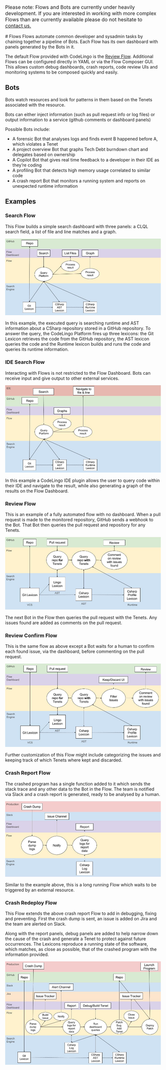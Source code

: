 <div class="alert alert-info">
  <p style="font-size:16px;">
  Please note: Flows and Bots are currently under heavily development. If you are interested in working with more complex Flows than are currently available please do not hesitate to <a href="/help" class="drift-open-chat">contact us.</a>
</p>
</div>
# Flows
Flows automate common developer and sysadmin tasks by chaining together a pipeline of Bots. Each Flow has its own dashboard with panels generated by the Bots in it.

The default Flow provided with CodeLingo is the [Review Flow](#review-flow). Additional Flows can be configured directly in YAML or via the Flow Composer GUI. This allows custom debug dashboards, crash reports, code review UIs and monitoring systems to be composed quickly and easily.



## Bots
Bots watch resources and look for patterns in them based on the Tenets associated with the resource.

Bots can either inject information (such as pull request info or log files) or output information to a service (github comments or dashboard panels)

Possible Bots include:

- A forensic Bot that analyses logs and finds event B happened before A, which violates a Tenet
- A project overview Bot that graphs Tech Debt burndown chart and delegates based on ownership
- A Copilot Bot that gives real time feedback to a developer in their IDE as they’re coding
- A profiling Bot that detects high memory usage correlated to similar code
- A crash report Bot that monitors a running system and reports on unexpected runtime information

## Examples

### Search Flow

This Flow builds a simple search dashboard with three panels: a CLQL search field, a list of file and line matches and a graph.

![Search Flow](../img/search_flow.jpg)

In this example, the executed query is searching runtime and AST information about a CSharp repository stored in a GitHub repository. To answer the query, the CodeLingo Platform fires up three lexicons: the Git Lexicon retrieves the code from the GitHub repository, the AST lexicon queries the code and the Runtime lexicon builds and runs the code and queries its runtime information.

### IDE Search Flow

Interacting with Flows is not restricted to the Flow Dashboard. Bots can receive input and give output to other external services.

![IDE Search Flow](../img/ide_search_flow.jpg)

In this example a CodeLingo IDE plugin allows the user to query code within their IDE and navigate to the result, while also generating a graph of the results on the Flow Dashboard.


### Review Flow

This is an example of a fully automated flow with no dashboard. When a pull request is made to the monitored repository, GitHub sends a webhook to the Bot. That Bot then queries the pull request and repository for any Tenets.

![Review Flow](../img/review_flow.jpg)

The next Bot in the Flow then queries the pull request with the Tenets. Any issues found are added as comments on the pull request.


### Review Confirm Flow

This is the same flow as above except a Bot waits for a human to confirm each found issue, via the dashboard, before commenting on the pull request.

![Review Confirm Flow](../img/review_confirm_flow.jpg)

Further customization of this Flow might include categorizing the issues and keeping track of which Tenets where kept and discarded.


### Crash Report Flow

The crashed program has a single function added to it which sends the stack trace and any other data to the Bot in the Flow. The team is notified via Slack and a crash report is generated, ready to be analysed by a human.

![Crash Report Flow](../img/crash_report_flow.jpg)

Similar to the example above, this is a long running Flow which waits to be triggered by an external resource.

### Crash Redeploy Flow

This Flow extends the above crash report Flow to add in debugging, fixing and preventing. First the crash dump is sent, an issue is added on Jira and the team are alerted on Slack.

Along with the report panels, debug panels are added to help narrow down the cause of the crash and generate a Tenet to protect against future occurrences. The Lexicons reproduce a running state of the software, which matches, as close as possible, that of the crashed program with the information provided.

![Crash Redeploy Flow](../img/crash_redeploy_flow.jpg)
